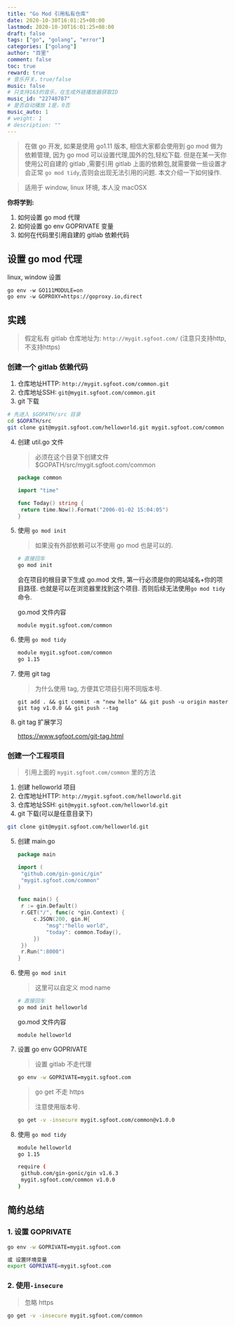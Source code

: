 ```yaml
---
title: "Go Mod 引用私有仓库"
date: 2020-10-30T16:01:25+08:00
lastmod: 2020-10-30T16:01:25+08:00
draft: false
tags: ["go", "golang", "error"]
categories: ["golang"]
author: "百里"
comment: false
toc: true
reward: true
# 音乐开关，true/false
music: false
# 只支持163的音乐，在生成外链播放器获取ID
music_id: "22748787"
# 是否自动播放 1是，0否
music_auto: 1
# weight: 1
# description: ""
---
```


> 在做 go 开发, 如果是使用 go1.11 版本, 相信大家都会使用到 go mod 做为依赖管理, 因为 go mod 可以设置代理,国外的包,轻松下载. 但是在某一天你使用公司自建的 gitlab ,需要引用 gitlab 上面的依赖包,就需要做一些设置才会正常 `go mod tidy`,否则会出现无法引用的问题. 本文介绍一下如何操作.

> 适用于 window, linux 环境, 本人没 macOSX

**你将学到:**

1. 如何设置 go mod 代理
2. 如何设置 go env GOPRIVATE 变量
3. 如何在代码里引用自建的 gitlab 依赖代码



## 设置 go mod 代理

linux, window 设置

```
go env -w GO111MODULE=on
go env -w GOPROXY=https://goproxy.io,direct
```



## 实践

> 假定私有 gitlab 仓库地址为: `http://mygit.sgfoot.com/`  (注意只支持http, 不支持https)

### 创建一个 gitlab 依赖代码

1. 仓库地址HTTP: `http://mygit.sgfoot.com/common.git`
2. 仓库地址SSH: `git@mygit.sgfoot.com/common.git`
3.  git 下载

```sh
# 先进入 $GOPATH/src 目录
cd $GOPATH/src 
git clone git@mygit.sgfoot.com/helloworld.git mygit.sgfoot.com/common
```

4. 创建 util.go 文件

   > 必须在这个目录下创建文件 $GOPATH/src/mygit.sgfoot.com/common

   ```go
   package common
   
   import "time"
   
   func Today() string {
   	return time.Now().Format("2006-01-02 15:04:05")
   }
   
   ```

5. 使用 `go mod init `

   > 如果没有外部依赖可以不使用 go mod 也是可以的.

   ```sh
   # 直接回车
   go mod init 
   ```

   会在项目的根目录下生成 go.mod 文件, 第一行必须是你的网站域名+你的项目路径. 也就是可以在浏览器里找到这个项目. 否则后续无法使用`go mod tidy`命令.

   go.mod 文件内容

   ```shell
   module mygit.sgfoot.com/common
   ```

6. 使用 `go mod tidy`

   ```sh
   module mygit.sgfoot.com/common
   go 1.15
   ```

7. 使用 git tag 

   > 为什么使用 tag, 方便其它项目引用不同版本号.

   ```
   git add . && git commit -m "new hello" && git push -u origin master
   git tag v1.0.0 && git push --tag
   ```

8. git tag 扩展学习

   https://www.sgfoot.com/git-tag.html

### 创建一个工程项目

> 引用上面的 `mygit.sgfoot.com/common` 里的方法

1. 创建 helloworld 项目
1. 仓库地址HTTP: `http://mygit.sgfoot.com/helloworld.git`
2. 仓库地址SSH: `git@mygit.sgfoot.com/helloworld.git`
3.  git 下载(可以是任意目录下)

```sh
git clone git@mygit.sgfoot.com/helloworld.git
```

5. 创建 main.go 

   ```go
   package main
   
   import (
   	"github.com/gin-gonic/gin"
   	"mygit.sgfoot.com/common"
   )
   
   func main() {
   	r := gin.Default()
   	r.GET("/", func(c *gin.Context) {
   		c.JSON(200, gin.H{
   			"msg":"hello world",
   			"today": common.Today(),
   		})
   	})
   	r.Run(":8000")
   }
   ```

6. 使用 `go mod init `

   > 这里可以自定义 mod name

   ```sh
   # 直接回车
   go mod init helloworld
   ```

   go.mod 文件内容

   ```shell
   module helloworld
   ```

7. 设置 go env GOPRIVATE 

   > 设置 gitlab 不走代理

   ```sh
   go env -w GOPRIVATE=mygit.sgfoot.com
   ```

   > go get 不走 https
   >
   > 注意使用版本号.

   ```sh
   go get -v -insecure mygit.sgfoot.com/common@v1.0.0
   ```

   

8. 使用 `go mod tidy`

   ```sh
   module helloworld
   go 1.15
   
   require (
   	github.com/gin-gonic/gin v1.6.3
   	mygit.sgfoot.com/common v1.0.0
   )
   ```

## 简约总结

### 1. 设置 GOPRIVATE 

```sh
go env -w GOPRIVATE=mygit.sgfoot.com

或 设置环境变量
export GOPRIVATE=mygit.sgfoot.com
```

### 2. 使用`-insecure`

> 忽略 https

```sh
go get -v -insecure mygit.sgfoot.com/common
```